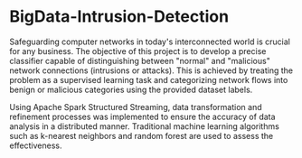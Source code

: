 # BigData-Intrusion-Detection

Safeguarding computer networks in today's interconnected world is crucial for any business. The objective of this project is to develop a precise classifier capable of distinguishing between "normal" and "malicious" network connections (intrusions or attacks). This is achieved by treating the problem as a supervised learning task and categorizing network flows into benign or malicious categories using the provided dataset labels.

Using Apache Spark Structured Streaming, data transformation and refinement processes was implemented to ensure the accuracy of data analysis in a distributed manner.
Traditional machine learning algorithms such as k-nearest neighbors and random forest are used to assess the effectiveness.
